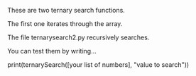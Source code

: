 These are two ternary search functions.

The first one iterates through the array.

The file ternarysearch2.py recursively searches.

You can test them by writing...

print(ternarySearch([your list of numbers], "value to search"))


